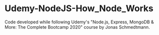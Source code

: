 # Udemy-NodeJS-How_Node_Works
Code developed while following Udemy's "Node.js, Express, MongoDB &amp; More: The Complete Bootcamp 2020" course by Jonas Schmedtmann.
